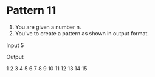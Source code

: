 # Pattern 11

1. You are given a number n.
2. You've to create a pattern as shown in output format.

Input 
5

Output

1
2   3
4   5   6
7   8   9   10
11  12  13  14  15